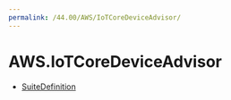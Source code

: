 ```yaml
---
permalink: /44.00/AWS/IoTCoreDeviceAdvisor/
---
```


# AWS.IoTCoreDeviceAdvisor



* [SuiteDefinition](SuiteDefinition.md)